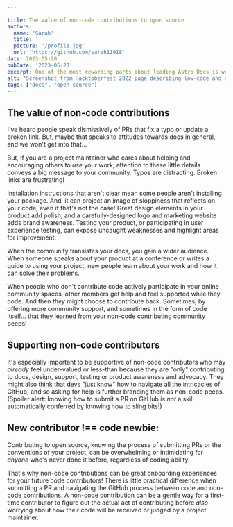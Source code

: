 ```yaml
---
 
title: The value of non-code contributions to open source
authors:
  name: 'Sarah'
  title: ''
  picture: '/profile.jpg'
  url: 'https://github.com/sarah11918'
date: 2023-05-20
pubDate: '2023-05-20'
excerpt: One of the most rewarding parts about leading Astro Docs is welcoming non-code contributors to open source! We still have work to do, but the open source community is slowly starting to realize (and capitalize on!) the value of writers, translators, designers, testers, content creators, speakers, community support members.
alt: "Screenshot from Hacktoberfest 2022 page describing low-code and no-code contributions that would count for credit in writing, design and advocacy."
tags: ["docs", "open source"]
---
```

## The value of non-code contributions

I've heard people speak dismissively of PRs that fix a typo or update a broken link. But, maybe that speaks to attitudes towards docs in general, and we won't get into that...

But, if you are a project maintainer who cares about helping and encouraging others to *use* your work, attention to these little details conveys a big message to your community. Typos are distracting. Broken links are frustrating!

Installation instructions that aren't clear mean some people aren't installing your package. And, it can project an image of sloppiness that reflects on your code, even if that's not the case! Great design elements in your product add polish, and a carefully-designed logo and marketing website adds brand awareness. Testing your product, or participating in user experience testing, can expose uncaught weaknesses and highlight areas for improvement.

When the community translates your docs, you gain a wider audience. When someone speaks about your product at a conference or writes a guide to using your project, new people learn about your work and how it can solve their problems. 

When people who don't contribute code actively participate in your online community spaces, other members get help and feel supported while they code. And then *they* might choose to contribute back. Sometimes, by offering more community support, and sometimes in the form of code itself... that they learned from your non-code contributing community peeps!

## Supporting non-code contributors

It's especially important to be supportive of non-code contributors who may *already* feel under-valued or less-than because they are "only" contributing to docs, design, support, testing or product awareness and advocacy. They might also think that devs "just know" how to navigate all the intricacies of GitHub, and so asking for help is further branding them as non-code peeps. (Spoiler alert: knowing how to submit a PR on GitHub is *not* a skill automatically conferred by knowing how to sling bits!)

## **New contributor !== code newbie:**

Contributing to open source, knowing the process of submitting PRs or the conventions of your project, can be overwhelming or intimidating for *anyone* who's never done it before, regardless of coding ability.

That's why non-code contributions can be great onboarding experiences for your future code contributors! There is little practical difference when submitting a PR and navigating the GitHub process between code and non-code contributions. A non-code contribution can be a gentle way for a first-time contributor to figure out the actual act of contributing before *also* worrying about how their code will be received or judged by a project maintainer.
